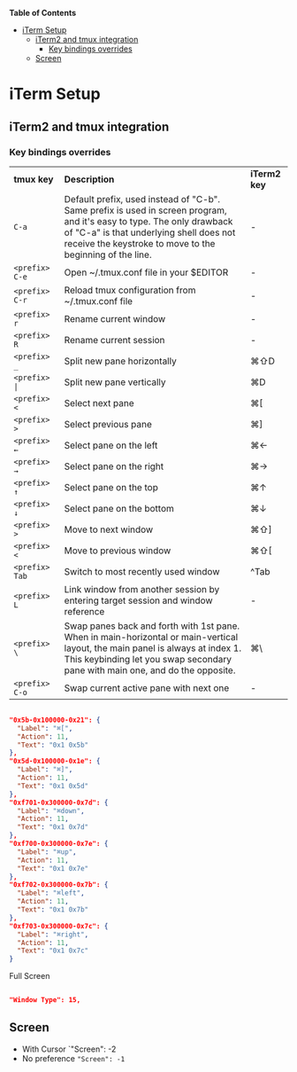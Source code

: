 <!-- START doctoc generated TOC please keep comment here to allow auto update -->
<!-- DON'T EDIT THIS SECTION, INSTEAD RE-RUN doctoc TO UPDATE -->
**Table of Contents**

- [iTerm Setup](#iterm-setup)
  - [iTerm2 and tmux integration](#iterm2-and-tmux-integration)
    - [Key bindings overrides](#key-bindings-overrides)
  - [Screen](#screen)

<!-- END doctoc generated TOC please keep comment here to allow auto update -->

# iTerm Setup

## iTerm2 and tmux integration

### Key bindings overrides

<table>
    <tr>
        <td nowrap><b>tmux key</b></td>
        <td><b>Description</b></td>
        <td><b>iTerm2 key</b></td>
    </tr>
    <tr>
        <td nowrap><code>C-a</code></td>
        <td>Default prefix, used instead of "C-b". Same prefix is used in screen program, and it's easy to type. The only drawback of "C-a" is that underlying shell does not receive the keystroke to move to the beginning of the line.
        </td>
        <td>-</td>
    </tr>
    <tr>
        <td nowrap><code>&lt;prefix&gt; C-e</code></td>
        <td>Open ~/.tmux.conf file in your $EDITOR</td>
        <td>-</td>
    </tr>
    <tr>
        <td><code>&lt;prefix&gt; C-r</code></td>
        <td>Reload tmux configuration from ~/.tmux.conf file</td>
        <td>-</td>
    </tr>
    <tr>
        <td><code>&lt;prefix&gt; r</code></td>
        <td>Rename current window</td>
        <td>-</td>
    </tr>
    <tr>
        <td><code>&lt;prefix&gt; R</code></td>
        <td>Rename current session</td>
        <td>-</td>
    </tr>
    <tr>
        <td><code>&lt;prefix&gt; _</code></td>
        <td>Split new pane horizontally</td>
        <td>⌘⇧D</td>
    </tr>
    <tr>
        <td><code>&lt;prefix&gt; |</code></td>
        <td>Split new pane vertically</td>
        <td>⌘D</td>
    </tr>
    <tr>
        <td><code>&lt;prefix&gt; &lt;</code></td>
        <td>Select next pane</td>
        <td>⌘[</td>
    </tr>
    <tr>
        <td><code>&lt;prefix&gt; &gt;</code></td>
        <td>Select previous pane</td>
        <td>⌘]</td>
    </tr>
    <tr>
        <td><code>&lt;prefix&gt; ←</code></td>
        <td>Select pane on the left</td>
        <td>⌘←</td>
    </tr>
    <tr>
        <td><code>&lt;prefix&gt; →</code></td>
        <td>Select pane on the right</td>
        <td>⌘→</td>
    </tr>
    <tr>
        <td><code>&lt;prefix&gt; ↑</code></td>
        <td>Select pane on the top</td>
        <td>⌘↑</td>
    </tr>
    <tr>
        <td><code>&lt;prefix&gt; ↓</code></td>
        <td>Select pane on the bottom</td>
        <td>⌘↓</td>
    </tr>
    <tr>
        <td><code>&lt;prefix&gt; &gt;</code></td>
        <td>Move to next window</td>
        <td>⌘⇧]</td>
    </tr>
    <tr>
        <td><code>&lt;prefix&gt; &lt;</code></td>
        <td>Move to previous window</td>
        <td>⌘⇧[</td>
    </tr>
    <tr>
        <td><code>&lt;prefix&gt; Tab</code></td>
        <td>Switch to most recently used window</td>
        <td>^Tab</td>
    </tr>
    <tr>
        <td><code>&lt;prefix&gt; L</code></td>
        <td>Link window from another session by entering target session and window reference</td>
        <td>-</td>
    </tr>
    <tr>
        <td><code>&lt;prefix&gt; \</code></td>
        <td>Swap panes back and forth with 1st pane. When in main-horizontal or main-vertical layout, the main panel is always at index 1. This keybinding let you swap secondary pane with main one, and do the opposite.</td>
        <td>⌘\</td>
    </tr>
    <tr>
        <td><code>&lt;prefix&gt; C-o</code></td>
        <td>Swap current active pane with next one</td>
        <td>-</td>
    </tr>
</table>

```json

"0x5b-0x100000-0x21": {
  "Label": "⌘[",
  "Action": 11,
  "Text": "0x1 0x5b"
},
"0x5d-0x100000-0x1e": {
  "Label": "⌘]",
  "Action": 11,
  "Text": "0x1 0x5d"
},
"0xf701-0x300000-0x7d": {
  "Label": "⌘down",
  "Action": 11,
  "Text": "0x1 0x7d"
},
"0xf700-0x300000-0x7e": {
  "Label": "⌘up",
  "Action": 11,
  "Text": "0x1 0x7e"
},
"0xf702-0x300000-0x7b": {
  "Label": "⌘left",
  "Action": 11,
  "Text": "0x1 0x7b"
},
"0xf703-0x300000-0x7c": {
  "Label": "⌘right",
  "Action": 11,
  "Text": "0x1 0x7c"
}

```

Full Screen
```json

"Window Type": 15,

```

## Screen

- With Cursor `"Screen": -2
- No preference `"Screen": -1`
